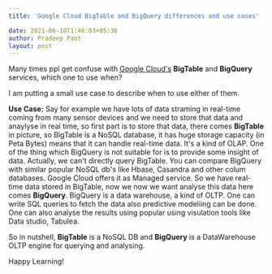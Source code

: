```yaml
---
title: 'Google Cloud BigTable and BigQuery differences and use cases'

date: 2021-06-18T1:46:03+05:30
author: Pradeep Pant
layout: post
---
```


Many times ppl get confuse with [Google Cloud's](https://cloud.google.com/) **BigTable** and **BigQuery** services, which one to use when? 

I am putting a small use case to describe when to use either of them. 

**Use Case:** 
Say for example we have lots of data straming in real-time coming from many sensor devices and we need to store that data and anaylyse in real time, so first part is to store that data, there comes **BigTable** in picture, so BigTable is a NoSQL database, it has huge storage capacity (in Peta Bytes) means that it can handle real-time data. It's a kind of OLAP. One of the thing which BigQuery is not suitable for is to provide some insight of data. Actually, we can't directly query BigTable. You can compare BigQuery with similar popular NoSQL db's like Hbase, Casandra and other colum databases. Google Cloud offers it as Managed service.
So we have real-time data stored in BigTable, now we now we want analyse this data here comes **BigQuery**. BigQuery is a data warehouse, a kind of OLTP. One can write SQL queries to fetch the data also predictive modeliing can be done. One can also analyse the results using popular using visulation tools like Data studio, Tabulea.

So in nutshell, **BigTable** is a NoSQL DB and **BigQuery** is a DataWarehouse OLTP engine for querying and analysing. 


Happy Learning!
 
